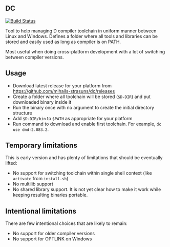 ## DC

[![Build Status](https://dev.azure.com/mihails-strasuns/github/_apis/build/status/mihails-strasuns.dc?branchName=master)](https://dev.azure.com/mihails-strasuns/github/_build/latest?definitionId=2?branchName=master)

Tool to help managing D compiler toolchain in uniform manner between Linux and Windows. Defines
a folder where all tools and libraries can be stored and easily used as long as compiler is on PATH.

Most useful when doing cross-platform development with a lot of switching between compiler versions.

## Usage

- Download latest release for your platform from https://github.com/mihails-strasuns/dc/releases
- Create a folder where all toolchain will be stored (`$D-DIR`) and put downloaded binary inside it
- Run the binary once with no argument to create the initial directory structure
- Add `$D-DIR/bin` to `$PATH` as appropriate for your platform
- Run command to download and enable first toolchain. For example, `dc use dmd-2.083.2`.

## Temporary limitations

This is early version and has plenty of limitations that should be eventually lifted:

- No support for switching toolchain within single shell context (like `activate` from `install.sh`)
- No multilib support
- No shared library support. It is not yet clear how to make it work while keeping resulting binaries portable.

## Intentional limitations

There are few intentional choices that are likely to remain:

- No support for older compiler versions
- No support for OPTLINK on Windows
